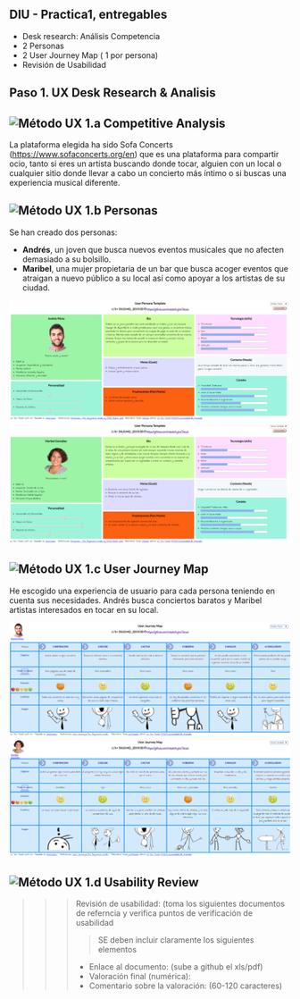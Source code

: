 ## DIU - Practica1, entregables




- Desk research: Análisis Competencia 
- 2 Personas 
- 2 User Journey Map  ( 1 por persona)
- Revisión de Usabilidad 


## Paso 1. UX Desk Research & Analisis 

![Método UX](img/Competitive.png) 1.a Competitive Analysis
-----

La plataforma elegida ha sido Sofa Concerts (https://www.sofaconcerts.org/en) que es una plataforma para compartir ocio, tanto si eres un artista buscando donde tocar, alguien con un local o cualquier sitio donde llevar a cabo un concierto más íntimo o si buscas una experiencia musical diferente.

![Método UX](img/Persona.png) 1.b Personas
-----

Se han creado dos personas:

- **Andrés**, un joven que busca nuevos eventos musicales que no afecten demasiado a su bolsillo.
- **Maribel**, una mujer propietaria de un bar que busca acoger eventos que atraigan a nuevo público a su local así como apoyar a los artistas de su ciudad.

![Persona Andres](capturas/persona_andres.png)
![Persona Maribel](capturas/persona_maribel.png)

![Método UX](img/JourneyMap.png) 1.c User Journey Map
----

He escogido una experiencia de usuario para cada persona teniendo en cuenta sus necesidades. Andrés busca conciertos baratos y Maribel artistas interesados en tocar en su local.

![Journey Andres](capturas/journey_andres.png)
![Journey Maribel](capturas/journey_maribel.png)

![Método UX](img/usabilityReview.png) 1.d Usability Review
----
>>>  Revisión de usabilidad: (toma los siguientes documentos de referncia y verifica puntos de verificación de  usabilidad
>>>> SE deben incluir claramente los siguientes elementos
>>> - Enlace al documento:  (sube a github el xls/pdf) 
>>> - Valoración final (numérica): 
>>> - Comentario sobre la valoración:  (60-120 caracteres)
